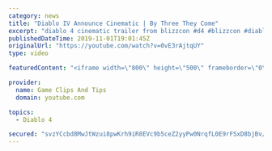 ```yaml
---
category: news
title: "Diablo IV Announce Cinematic | By Three They Come"
excerpt: "diablo 4 cinematic trailer from blizzcon #d4 #blizzcon #diablo."
publishedDateTime: 2019-11-01T19:01:45Z
originalUrl: "https://youtube.com/watch?v=0vE3rAjtqUY"
type: video

featuredContent: "<iframe width=\"800\" height=\"500\" frameborder=\"0\" src=\"https://www.youtube.com/embed/0vE3rAjtqUY\" allow=\"accelerometer; autoplay; encrypted-media; gyroscope; picture-in-picture\" allowfullscreen></iframe>"

provider:
  name: Game Clips And Tips
  domain: youtube.com

topics:
  - Diablo 4

secured: "svzYCcbd8MwJtWzui8pwKrh9iR8EVc9b5ceZ2yyPw0NrqfL0E9rFSxD8bjBv/8q36OpwwNWYK+PY5nLzIBYAg3mWPsO4lZ1pRYdCsyqbeOmhj1oKNKJcg4Z+9setQvLDU7Kz3jBWQI1U8xNfZLnr42UPA2p5OLJxp2kfU2/3n9SOZp69sh8jLsDXgLGk2F+MwppMlUspwvw+BN8yCGWNLISNqggqovWLeWJ1KZK+3RHtH9d54J2XbrHQZKcZsb1D8Jd/vvtqcSS1Vn+J6VGEEyVwdkaso8Mf3q8pUIl7oyKp+3lMTeiLjLt2NngKHA9rEDtqAyFZyaGNhGak/rfwpjlzpj/FxVEj0rc+gfNoqccX5inm9VftqAyzYHpsN921SVy+9l3JL0CQgmrk0OA5BQ==;eOcF6d9qHujr9d5ZtRd9pA=="
---
```


